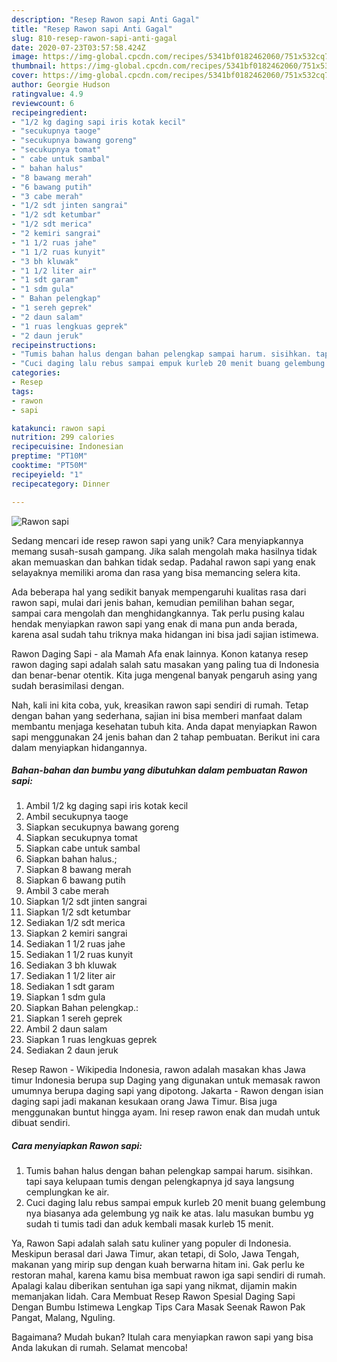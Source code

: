 ```yaml
---
description: "Resep Rawon sapi Anti Gagal"
title: "Resep Rawon sapi Anti Gagal"
slug: 810-resep-rawon-sapi-anti-gagal
date: 2020-07-23T03:57:58.424Z
image: https://img-global.cpcdn.com/recipes/5341bf0182462060/751x532cq70/rawon-sapi-foto-resep-utama.jpg
thumbnail: https://img-global.cpcdn.com/recipes/5341bf0182462060/751x532cq70/rawon-sapi-foto-resep-utama.jpg
cover: https://img-global.cpcdn.com/recipes/5341bf0182462060/751x532cq70/rawon-sapi-foto-resep-utama.jpg
author: Georgie Hudson
ratingvalue: 4.9
reviewcount: 6
recipeingredient:
- "1/2 kg daging sapi iris kotak kecil"
- "secukupnya taoge"
- "secukupnya bawang goreng"
- "secukupnya tomat"
- " cabe untuk sambal"
- " bahan halus"
- "8 bawang merah"
- "6 bawang putih"
- "3 cabe merah"
- "1/2 sdt jinten sangrai"
- "1/2 sdt ketumbar"
- "1/2 sdt merica"
- "2 kemiri sangrai"
- "1 1/2 ruas jahe"
- "1 1/2 ruas kunyit"
- "3 bh kluwak"
- "1 1/2 liter air"
- "1 sdt garam"
- "1 sdm gula"
- " Bahan pelengkap"
- "1 sereh geprek"
- "2 daun salam"
- "1 ruas lengkuas geprek"
- "2 daun jeruk"
recipeinstructions:
- "Tumis bahan halus dengan bahan pelengkap sampai harum. sisihkan. tapi saya kelupaan tumis dengan pelengkapnya jd saya langsung cemplungkan ke air."
- "Cuci daging lalu rebus sampai empuk kurleb 20 menit buang gelembung nya biasanya ada gelembung yg naik ke atas. lalu masukan bumbu yg sudah ti tumis tadi dan aduk kembali masak kurleb 15 menit."
categories:
- Resep
tags:
- rawon
- sapi

katakunci: rawon sapi 
nutrition: 299 calories
recipecuisine: Indonesian
preptime: "PT10M"
cooktime: "PT50M"
recipeyield: "1"
recipecategory: Dinner

---
```



![Rawon sapi](https://img-global.cpcdn.com/recipes/5341bf0182462060/751x532cq70/rawon-sapi-foto-resep-utama.jpg)

Sedang mencari ide resep rawon sapi yang unik? Cara menyiapkannya memang susah-susah gampang. Jika salah mengolah maka hasilnya tidak akan memuaskan dan bahkan tidak sedap. Padahal rawon sapi yang enak selayaknya memiliki aroma dan rasa yang bisa memancing selera kita.

Ada beberapa hal yang sedikit banyak mempengaruhi kualitas rasa dari rawon sapi, mulai dari jenis bahan, kemudian pemilihan bahan segar, sampai cara mengolah dan menghidangkannya. Tak perlu pusing kalau hendak menyiapkan rawon sapi yang enak di mana pun anda berada, karena asal sudah tahu triknya maka hidangan ini bisa jadi sajian istimewa.

Rawon Daging Sapi - ala Mamah Afa enak lainnya. Konon katanya resep rawon daging sapi adalah salah satu masakan yang paling tua di Indonesia dan benar-benar otentik. Kita juga mengenal banyak pengaruh asing yang sudah berasimilasi dengan.


Nah, kali ini kita coba, yuk, kreasikan rawon sapi sendiri di rumah. Tetap dengan bahan yang sederhana, sajian ini bisa memberi manfaat dalam membantu menjaga kesehatan tubuh kita. Anda dapat menyiapkan Rawon sapi menggunakan 24 jenis bahan dan 2 tahap pembuatan. Berikut ini cara dalam menyiapkan hidangannya.

<!--inarticleads1-->

##### Bahan-bahan dan bumbu yang dibutuhkan dalam pembuatan Rawon sapi:

1. Ambil 1/2 kg daging sapi iris kotak kecil
1. Ambil secukupnya taoge
1. Siapkan secukupnya bawang goreng
1. Siapkan secukupnya tomat
1. Siapkan  cabe untuk sambal
1. Siapkan  bahan halus.;
1. Siapkan 8 bawang merah
1. Siapkan 6 bawang putih
1. Ambil 3 cabe merah
1. Siapkan 1/2 sdt jinten sangrai
1. Siapkan 1/2 sdt ketumbar
1. Sediakan 1/2 sdt merica
1. Siapkan 2 kemiri sangrai
1. Sediakan 1 1/2 ruas jahe
1. Sediakan 1 1/2 ruas kunyit
1. Sediakan 3 bh kluwak
1. Sediakan 1 1/2 liter air
1. Sediakan 1 sdt garam
1. Siapkan 1 sdm gula
1. Siapkan  Bahan pelengkap.:
1. Siapkan 1 sereh geprek
1. Ambil 2 daun salam
1. Siapkan 1 ruas lengkuas geprek
1. Sediakan 2 daun jeruk


Resep Rawon - Wikipedia Indonesia, rawon adalah masakan khas Jawa timur Indonesia berupa sup Daging yang digunakan untuk memasak rawon umumnya berupa daging sapi yang dipotong. Jakarta - Rawon dengan isian daging sapi jadi makanan kesukaan orang Jawa Timur. Bisa juga menggunakan buntut hingga ayam. Ini resep rawon enak dan mudah untuk dibuat sendiri. 

<!--inarticleads2-->

##### Cara menyiapkan Rawon sapi:

1. Tumis bahan halus dengan bahan pelengkap sampai harum. sisihkan. tapi saya kelupaan tumis dengan pelengkapnya jd saya langsung cemplungkan ke air.
1. Cuci daging lalu rebus sampai empuk kurleb 20 menit buang gelembung nya biasanya ada gelembung yg naik ke atas. lalu masukan bumbu yg sudah ti tumis tadi dan aduk kembali masak kurleb 15 menit.


Ya, Rawon Sapi adalah salah satu kuliner yang populer di Indonesia. Meskipun berasal dari Jawa Timur, akan tetapi, di Solo, Jawa Tengah, makanan yang mirip sup dengan kuah berwarna hitam ini. Gak perlu ke restoran mahal, karena kamu bisa membuat rawon iga sapi sendiri di rumah. Apalagi kalau diberikan sentuhan iga sapi yang nikmat, dijamin makin memanjakan lidah. Cara Membuat Resep Rawon Spesial Daging Sapi Dengan Bumbu Istimewa Lengkap Tips Cara Masak Seenak Rawon Pak Pangat, Malang, Nguling. 

Bagaimana? Mudah bukan? Itulah cara menyiapkan rawon sapi yang bisa Anda lakukan di rumah. Selamat mencoba!
